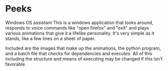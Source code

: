 # Peeks
Windows OS assistant
This is a windows application that looks around, responds to voice commands like "open firefox" and "exit" and plays various animations that give it a lifelike personality. It's very simple as it stands, like a few lines on a sheet of paper.

Included are the images that make up the animations, the python program, and a batch file that checks for dependencies and executes. All of this including the structure and means of executing may be changed if this isn't favorable. 
